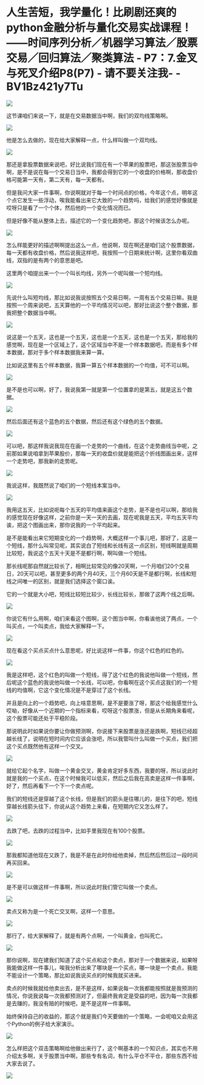 # 人生苦短，我学量化！比刷剧还爽的python金融分析与量化交易实战课程！——时间序列分析／机器学习算法／股票交易／回归算法／聚类算法 - P7：7.金叉与死叉介绍P8(P7) - 请不要关注我- - BV1Bz421y7Tu

![](img/f3e852823fad42f5b62e7f9a28724c45_0.png)

这节课咱们来说一下，就是在交易数据当中啊，我们的双均线策略啊。

![](img/f3e852823fad42f5b62e7f9a28724c45_2.png)

他是怎么去做的，现在给大家解释一点，什么样叫做一个双均线。

![](img/f3e852823fad42f5b62e7f9a28724c45_4.png)

那还是拿股票数据来说吧，好比说我们现在有一个苹果的股票吧，那这张股票当中啊，是不是说在每一个交易日当中，我都会得到它的一个收盘的价格啊，那收盘价格可能第一天有，第二天有，每一天都有。

但是我问大家一件事啊，你说啊就对于每一个时间点的价格，今年这个点，明年这个点它发生一些浮动，唉我能看出来它大致的一个趋势吗，给我们的感觉好像就是哎呀只是看了一个个体，然后他的一个变化情况而已。

但是好像不能从整体上去，描述它的一个变化趋势吧，那这个时候该怎么办呢。

![](img/f3e852823fad42f5b62e7f9a28724c45_6.png)

怎么样能更好的描述啊啊提出这么一点，他说啊，现在啊还是咱们这个股票数据，每一天都有收盘价格，然后说我这样吧，我按照一个日期来统计啊，这里你看双曲线，双指的是有两个的意思是吧。

这里两个咱提出来一个一个叫长均线，另外一个呢叫做一个短均线。

![](img/f3e852823fad42f5b62e7f9a28724c45_8.png)

先说什么叫短均线，那比如说我说按照五个交易日啊，一周有五个交易日嘛，我是按照一个周来说吧，五天算他的一个平均情况可以吧，那好比说这个整个数据，那我把整个数据当中啊。



![](img/f3e852823fad42f5b62e7f9a28724c45_10.png)

说这是一个五天，这也是一个五天，这也是一个五天，这也是一个五天，那给我的感觉啊，现在是一个区域上了，这个区域当中不是一个样本数据吧，而是有多个样本数据，那对于多个样本数据我来算一算。

比如说这里有五个样本数据，我算一算五个样本数据的一个均值，可不可以啊。

![](img/f3e852823fad42f5b62e7f9a28724c45_12.png)

是不是也可以啊，好了，我说我第一就是第一个位置拿的是第五，就是这五个数据。

![](img/f3e852823fad42f5b62e7f9a28724c45_14.png)

然后后面还有这个蓝色的五个数据，然后还有这个绿色的五个数据。

![](img/f3e852823fad42f5b62e7f9a28724c45_16.png)

可以吧，那这样我说我现在在画一个走势的一个曲线，在这个走势曲线当中呢，之前那如果说咱拿到苹果股价，那每一天的收盘价就是能把这个折线图画出来，这样一个走势吧，那我新的走势呢。



![](img/f3e852823fad42f5b62e7f9a28724c45_18.png)

我说这样，我既然说了咱们的一个短线本案当中。

![](img/f3e852823fad42f5b62e7f9a28724c45_20.png)

我用这五天，比如说呃每个五天的平均值来画这个走势，是不是也可以啊，那给我的感觉现在好像这样，之前你是一天一天的去画，现在呢我是五天，平均五天平均诶，把这个图画出来，那你说我的一个平均起来。

是不是能看出来它短期变化的一个趋势啊，大概这样一个事儿吧，那好了，这是一个短线，那什么叫常见呢，其实说白了短线和长线有这一点区别，短线啊就是周期比较短，我说这个五天十天是不是都行啊，啊叫做一个短线。

那长线呢那自然就比较长了，相啊比较常见的像20天啊，一个月咱们20个交易日，20天可以吧，甚至更多的两个月40天，三个月60天是不是都行啊，长线和短线之间唯一的区别，就是我们选择这个窗口诶。

它的一个就是大小吧，短线比较短比较少，长线比较长，那做了这两个线之后啊。

![](img/f3e852823fad42f5b62e7f9a28724c45_22.png)

你说它有什么用啊，咱们来看这个图啊，这个图当中啊，你看诶他说了两点，一个叫买点，一个叫卖点，我给大家解释一下。



![](img/f3e852823fad42f5b62e7f9a28724c45_24.png)

现在看这个买点买点什么意思呢，好比说这样一件事，你这个红色的红色的。

![](img/f3e852823fad42f5b62e7f9a28724c45_26.png)

我是这样吧，这个红色的叫做一个短线，得了这个红色的我说他叫做一个短线，然后呢这个蓝色的我说他叫做一个长线，可以吧，你看啊在这个买点这我们的一个短线的均值啊，它这个变化情况是不是穿过了这个长线。

并且是向上的一个趋势吧，向上啥意思啊，是不是要涨了呀，那这个给我感觉什么哎呦，好像从一个近期的一个指标来看，哎呀这个股票涨，但是从长期角来看呢，这个股票可能还处于平稳阶段。

那说明此时如果说你要让你做预测啊，你说接下来股票是涨还是跌啊，短线已经超越长线了，说明在短时间内它应该会涨吧，所以我管叫什么叫做一个买点，我们把这个买点既然他有这样一个交叉。



![](img/f3e852823fad42f5b62e7f9a28724c45_28.png)

就给它起个名字，叫做一个黄金交叉，黄金肯定好多东西，我要的呀，所以说此时就是我的一个买点，在这个时候我可以低买，然后之后我在高卖是这样一件事啊，好了，然后再看下一个下一个卖点呢。

我们的短线还是穿越了这个长线，但是我们的箭头是往哪儿的，是往下的吧，短线穿越长线箭头往下，你说从这个趋势上来看，在短期内它又怎么样了。



![](img/f3e852823fad42f5b62e7f9a28724c45_30.png)

去跌了吧，去跌的过程当中，比如手里我现在有100个股票。

![](img/f3e852823fad42f5b62e7f9a28724c45_32.png)

那我都知道他现在又跌了，我是不是在此时你给他卖掉，然后然后然后过一段时间再买回来。

![](img/f3e852823fad42f5b62e7f9a28724c45_34.png)

是不是可以做这样一件事啊，所以说此时我们管它叫做一个卖点。

![](img/f3e852823fad42f5b62e7f9a28724c45_36.png)

卖点又称为是一个死亡交叉啊，这样一个意思。

![](img/f3e852823fad42f5b62e7f9a28724c45_38.png)

那行了，给大家解释了，就是有两个点啊，一个叫黄金，也叫死亡。

![](img/f3e852823fad42f5b62e7f9a28724c45_40.png)

那你说啊，现在建我们知道了这个买点和这个卖点，那对于一个数据来说，如果呀我能做这样一件事儿，唉我分析出来了哪块是一个买点，哪一块是一个卖点，我能不能设计一个策略，那比如说我说买点的时候我就买进来。

卖点的时候我就给他卖出去，是不是这样，如果说每一次我都能按照就是我预测的情况，你说我说每一次我都预测对了，但最终我肯定是受益的吧，因为每一次我都是去赚的，我没有赔的时候吧，是不是这样一件事啊。

始终保持自己的收益的，那这个就是我们今天要做的一个策略，一会呢咱又会用这个Python的例子给大家演示。



![](img/f3e852823fad42f5b62e7f9a28724c45_42.png)

怎么样把这个双击策略啊给他做出来行了，这个啊基本的一个知识点，其实也不用介绍太多啊，关于股票当中啊，那些专有名词，有什么平仓不平仓，那些东西不给大家去说了。



![](img/f3e852823fad42f5b62e7f9a28724c45_44.png)